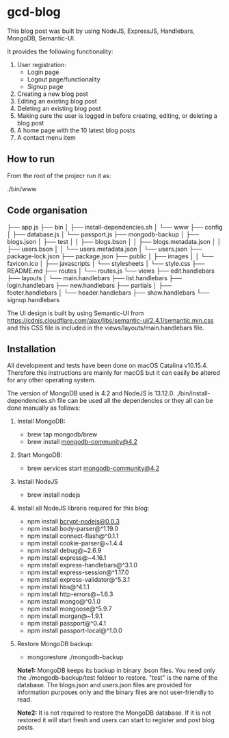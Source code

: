 # gcd-blog

This blog post was built by using NodeJS, ExpressJS, Handlebars, MongoDB, Semantic-UI.

It provides the following functionality:

1. User registration:
    - Login page
    - Logout page/functionality
    - Signup page
2. Creating a new blog post
3. Editing an existing blog post
4. Deleting an existing blog post
4. Making sure the user is logged in before creating, editing, or deleting a blog post
5. A home page with the 10 latest blog posts
6. A contact menu item

## How to run

From the root of the projecr run it as: 

./bin/www

## Code organisation

├── app.js
├── bin
│  ├── install-dependencies.sh
│  └── www
├── config
│  ├── database.js
│  └── passport.js
├── mongodb-backup
│  ├── blogs.json
│  ├── test
│  │  ├── blogs.bson
│  │  ├── blogs.metadata.json
│  │  ├── users.bson
│  │  └── users.metadata.json
│  └── users.json
├── package-lock.json
├── package.json
├── public
│  ├── images
│  │  └── favicon.ico
│  ├── javascripts
│  └── stylesheets
│     └── style.css
├── README.md
├── routes
│  └── routes.js
└── views
   ├── edit.handlebars
   ├── layouts
   │  └── main.handlebars
   ├── list.handlebars
   ├── login.handlebars
   ├── new.handlebars
   ├── partials
   │  ├── footer.handlebars
   │  └── header.handlebars
   ├── show.handlebars
   └── signup.handlebars


The UI design is built by using Semantic-UI from https://cdnjs.cloudflare.com/ajax/libs/semantic-ui/2.4.1/semantic.min.css and this CSS file is included in the views/layouts/main.handlebars file.

## Installation

All development and tests have been done on macOS Catalina v10.15.4. Therefore this instructions are mainly for macOS but it can easily be altered for any other operating system.

The version of MongoDB used is 4.2 and NodeJS is 13.12.0. ./bin/install-dependencies.sh file can be used all the dependencies or they all can be done manually as follows:

1. Install MongoDB:
   - brew tap mongodb/brew
   - brew install mongodb-community@4.2
2. Start MongoDB:
   - brew services start mongodb-community@4.2
3. Install NodeJS
   - brew install nodejs
4. Install all NodeJS libraris required for this blog:
   - npm install bcrypt-nodejs@0.0.3
   - npm install body-parser@^1.19.0
   - npm install connect-flash@^0.1.1
   - npm install cookie-parser@~1.4.4
   - npm install debug@~2.6.9
   - npm install express@~4.16.1
   - npm install express-handlebars@^3.1.0
   - npm install express-session@^1.17.0
   - npm install express-validator@^5.3.1
   - npm install hbs@^4.1.1
   - npm install http-errors@~1.6.3
   - npm install mongo@^0.1.0
   - npm install mongoose@^5.9.7
   - npm install morgan@~1.9.1
   - npm install passport@^0.4.1
   - npm install passport-local@^1.0.0 

5. Restore MongoDB backup:
   - mongorestore ./mongodb-backup
   
   **Note1:** MongoDB keeps its backup in binary .bson files. You need only the ./mongodb-backup/test foldeer to restore. "test" is the name of the database. The blogs.json and users.json files are provided for information purposes only and the binary files are not user-friendly to read.

   **Note2:** It is not required to restore the MongoDB database. If it is not restored it will start fresh and users can start to register and post blog posts.